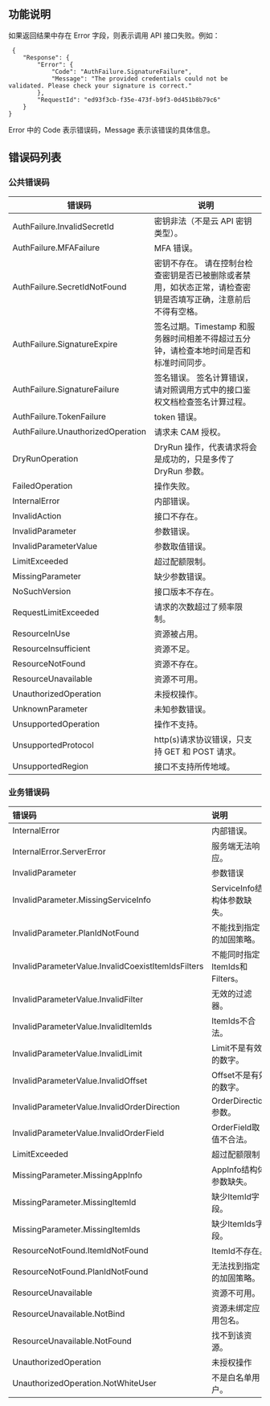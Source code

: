 
## 功能说明

如果返回结果中存在 Error 字段，则表示调用 API 接口失败。例如：

```
 {
    "Response": {
        "Error": {
            "Code": "AuthFailure.SignatureFailure",
            "Message": "The provided credentials could not be validated. Please check your signature is correct."
        },
        "RequestId": "ed93f3cb-f35e-473f-b9f3-0d451b8b79c6"
    }
}
```

Error 中的 Code 表示错误码，Message 表示该错误的具体信息。

## 错误码列表

### 公共错误码

| 错误码 | 说明 |
|--------|------|
| AuthFailure.InvalidSecretId | 密钥非法（不是云 API 密钥类型）。 |
| AuthFailure.MFAFailure | MFA 错误。 |
| AuthFailure.SecretIdNotFound | 密钥不存在。 请在控制台检查密钥是否已被删除或者禁用，如状态正常，请检查密钥是否填写正确，注意前后不得有空格。|
| AuthFailure.SignatureExpire | 签名过期。Timestamp 和服务器时间相差不得超过五分钟，请检查本地时间是否和标准时间同步。|
| AuthFailure.SignatureFailure | 签名错误。 签名计算错误，请对照调用方式中的接口鉴权文档检查签名计算过程。|
| AuthFailure.TokenFailure | token 错误。 |
| AuthFailure.UnauthorizedOperation | 请求未 CAM 授权。 |
| DryRunOperation | DryRun 操作，代表请求将会是成功的，只是多传了 DryRun 参数。 |
| FailedOperation | 操作失败。 |
| InternalError | 内部错误。 |
| InvalidAction | 接口不存在。 |
| InvalidParameter | 参数错误。 |
| InvalidParameterValue | 参数取值错误。 |
| LimitExceeded | 超过配额限制。 |
| MissingParameter | 缺少参数错误。 |
| NoSuchVersion | 接口版本不存在。 |
| RequestLimitExceeded | 请求的次数超过了频率限制。 |
| ResourceInUse | 资源被占用。 |
| ResourceInsufficient | 资源不足。 |
| ResourceNotFound | 资源不存在。 |
| ResourceUnavailable | 资源不可用。 |
| UnauthorizedOperation | 未授权操作。 |
| UnknownParameter | 未知参数错误。 |
| UnsupportedOperation | 操作不支持。 |
| UnsupportedProtocol | http(s)请求协议错误，只支持 GET 和 POST 请求。 |
| UnsupportedRegion | 接口不支持所传地域。 |

### 业务错误码

| 错误码 | 说明 |
|:-------|:-----|
| InternalError | 内部错误。 |
| InternalError.ServerError | 服务端无法响应。 |
| InvalidParameter | 参数错误 |
| InvalidParameter.MissingServiceInfo | ServiceInfo结构体参数缺失。 |
| InvalidParameter.PlanIdNotFound | 不能找到指定的加固策略。 |
| InvalidParameterValue.InvalidCoexistItemIdsFilters | 不能同时指定ItemIds和Filters。 |
| InvalidParameterValue.InvalidFilter | 无效的过滤器。 |
| InvalidParameterValue.InvalidItemIds | ItemIds不合法。 |
| InvalidParameterValue.InvalidLimit | Limit不是有效的数字。 |
| InvalidParameterValue.InvalidOffset | Offset不是有效的数字。 |
| InvalidParameterValue.InvalidOrderDirection | OrderDirection参数。 |
| InvalidParameterValue.InvalidOrderField | OrderField取值不合法。 |
| LimitExceeded | 超过配额限制 |
| MissingParameter.MissingAppInfo | AppInfo结构体参数缺失。 |
| MissingParameter.MissingItemId | 缺少ItemId字段。 |
| MissingParameter.MissingItemIds | 缺少ItemIds字段。 |
| ResourceNotFound.ItemIdNotFound | ItemId不存在。 |
| ResourceNotFound.PlanIdNotFound | 无法找到指定的加固策略。 |
| ResourceUnavailable | 资源不可用。 |
| ResourceUnavailable.NotBind | 资源未绑定应用包名。 |
| ResourceUnavailable.NotFound | 找不到该资源。 |
| UnauthorizedOperation | 未授权操作 |
| UnauthorizedOperation.NotWhiteUser | 不是白名单用户。 |
